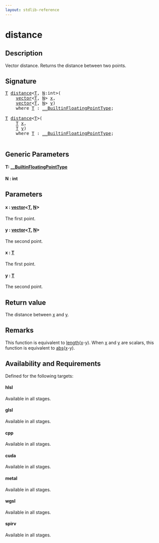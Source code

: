```yaml
---
layout: stdlib-reference
---
```


# distance

## Description

Vector distance. Returns the distance between two points.



## Signature 

<pre>
<a href="distance#typeparam-T" class="code_type">T</a> <a href="distance">distance</a>&lt;<a href="distance#typeparam-T" class="code_type">T</a>, <a href="distance#decl-N" class="code_var">N</a>:<span class="code_keyword">int</span>&gt;(
    <a href="../types/vector/index" class="code_type">vector</a>&lt;<a href="distance#typeparam-T" class="code_type">T</a>, <a href="distance#decl-N" class="code_var">N</a>&gt; <a href="distance#decl-x" class="code_param">x</a>,
    <a href="../types/vector/index" class="code_type">vector</a>&lt;<a href="distance#typeparam-T" class="code_type">T</a>, <a href="distance#decl-N" class="code_var">N</a>&gt; <a href="distance#decl-y" class="code_param">y</a>)
    <span class='code_keyword'>where</span> <a href="distance#typeparam-T" class="code_type">T</a> : <a href="../interfaces/0_builtinfloatingpointtype-029hm/index" class="code_type">__BuiltinFloatingPointType</a>;

<a href="distance#typeparam-T" class="code_type">T</a> <a href="distance">distance</a>&lt;<a href="distance#typeparam-T" class="code_type">T</a>&gt;(
    <a href="distance#typeparam-T" class="code_type">T</a> <a href="distance#decl-x" class="code_param">x</a>,
    <a href="distance#typeparam-T" class="code_type">T</a> <a href="distance#decl-y" class="code_param">y</a>)
    <span class='code_keyword'>where</span> <a href="distance#typeparam-T" class="code_type">T</a> : <a href="../interfaces/0_builtinfloatingpointtype-029hm/index" class="code_type">__BuiltinFloatingPointType</a>;

</pre>

## Generic Parameters

####  <a id="typeparam-T"></a>T: [\_\_BuiltinFloatingPointType](../interfaces/0_builtinfloatingpointtype-029hm/index)
####  <a id="decl-N"></a>N  : int

## Parameters

####  <a id="decl-x"></a>x  : [vector](../types/vector/index)\<[T](../types/vector/index#typeparam-T), [N](../types/vector/index#decl-N)\>
The first point.

####  <a id="decl-y"></a>y  : [vector](../types/vector/index)\<[T](../types/vector/index#typeparam-T), [N](../types/vector/index#decl-N)\>
The second point.

####  <a id="decl-x"></a>x  : [T](distance#typeparam-T)
The first point.

####  <a id="decl-y"></a>y  : [T](distance#typeparam-T)
The second point.


## Return value
The distance between <span class='code'><a href="distance#decl-x" class="code_param">x</a></span> and <span class='code'><a href="distance#decl-y" class="code_param">y</a></span>.

## Remarks
This function is equivalent to <span class='code'><a href="">length</a>(<a href="#decl-x" class="code_param">x</a>-y)</span>. When <span class='code'><a href="distance#decl-x" class="code_param">x</a></span> and <span class='code'><a href="distance#decl-y" class="code_param">y</a></span> are scalars, this function is equivalent to <span class='code'><a href="">abs</a>(<a href="#decl-x" class="code_param">x</a>-y)</span>.


## Availability and Requirements

Defined for the following targets:

#### hlsl
Available in all stages.

#### glsl
Available in all stages.

#### cpp
Available in all stages.

#### cuda
Available in all stages.

#### metal
Available in all stages.

#### wgsl
Available in all stages.

#### spirv
Available in all stages.



